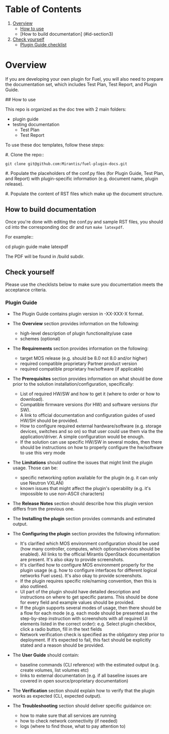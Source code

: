 # Table of Contents
1. [Overview](#id-section1)
   * [How to use](#id-section2)
   * [How to build documentation] (#id-section3)
2. [Check yourself](#id-section4)
   * [Plugin Guide checklist](#id-section5)

<div id='id-section1'/>

# Overview

If you are developing your own plugin for Fuel, you will also need to prepare
the documentation set, which includes Test Plan, Test Report, and Plugin Guide.

<div id='id-section2'/>
## How to use

This repo is organized as the doc tree with 2 main folders:
- plugin guide
- testing documentation
  - Test Plan
  - Test Report

To use these doc templates, follow these steps:

#. Clone the repo::

    git clone git@github.com:Mirantis/fuel-plugin-docs.git
  
#. Populate the placeholders of the conf.py files (for Plugin Guide, Test Plan,
   and Report) with plugin-specific information (e.g. document name, plugin
   release).

#. Populate the content of RST files which make up the document structure.

<div id='id-section3'/>

## How to build documentation

Once you're done with editing the conf.py and sample RST files, you should cd
into the corresponding doc dir and run ``make latexpdf``.

For example::

  cd plugin guide
  make latexpdf

The PDF will be found in /build subdir.

<div id='id-section4'/>

## Check yourself

Please use the checklists below to make sure you documentation
meets the acceptance criteria.

<div id='id-section5'/>

### Plugin Guide

* The Plugin Guide contains plugin version in <fuel-plugin-name>-XX-XXX-X format.

* The **Overview** section provides information on the following:

  * high-level description of plugin functionality/use case
  * schemes (optional)

* The **Requirements** section provides information on the following:

  * target MOS release (e.g. should be 8.0 not 8.0 and/or higher)
  * required compatible proprietary Partner product version
  * required compatible proprietary hw/software (if applicable)

* The **Prerequisites** section provides information on what should be done
  prior to the solution installation/configuration, specifically:

  * List of required HW/SW and how to get it (where to order or how to download).
  * Compatible firmware versions (for HW) and software versions (for SW).
  * A link to official documentation and configuration guides of used HW/SH
    should be provided.
  * How to configure required external hardware/software (e.g. storage devices,
    switches and so on) so that user could use them via the the application/driver.
    A simple configuration would be enough.
  * If the solution can use specific HW/SW in several modes, then there should
    be instructions on how to properly configure the hw/software to use this
    very mode

* The **Limitations** should outline the issues that might limit the plugin
  usage. Those can be:

  * specific networking option available for the plugin (e.g. it can only use
    Neutron VXLAN)
  * known issues that might affect the plugin's operability (e.g. it's
    impossible to use non-ASCII characters)

* The **Release Notes** section should describe how this plugin version differs
  from the previous one.

* The **Installing the plugin** section provides commands and estimated output.

* The **Configuring the plugin** section provides the following information:

  * It's clarified which MOS environment configuration should be used
    (how many controller, computes, which options/services should be enabled).
    All links to the official Mirantis OpenStack documentation are present.
    It's also okay to provide screenshots.
  * It's clarified how to configure MOS environment properly for the plugin
    usage (e.g. how to configure interfaces for different logical networks Fuel
    uses). It's also okay to provide screenshots.
  * If the plugin requires specific role/naming convention, then this is also
    outlined.
  * UI part of the plugin should have detailed description and instructions
    on where to get specific params. This should be done for every field and
    example values should be provided.
  * If the plugin supports several modes of usage, then there should be a flow
    for each mode (e.g. each mode should be presented as the step-by-step
    instruction with screenshots with all required UI elements listed in the
    correct order): e.g. Select plugin checkbox, click a radio button,
    fill in the text fields
  * Network verification check is specified as the obligatory step prior to
    deployment. If it’s expected to fail, this fact should be explicitly stated
    and a reason should be provided.

* The **User Guide** should contain:

  * baseline commands (CLI reference) with the estimated output (e.g. create
    volumes, list volumes etc)
  * links to external documentation (e.g. if all baseline issues are covered
    in open source/proprietary  documentation)

* The **Verification** section should explain how to verify that the plugin
   works as expected (CLI, expected output).

* The **Troubleshooting** section should deliver specific guidaince on:

  * how to make sure that all services are running
  * how to check network connectivity (if needed)
  * logs (where to find those, what to pay attention to)
 




